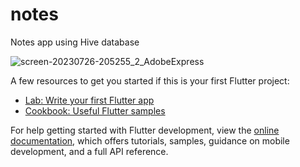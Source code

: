 # notes
Notes app using Hive database

![screen-20230726-205255_2_AdobeExpress](https://github.com/mayanksharma9/Notes-App/assets/87018443/64706d26-a865-4856-9c07-5466daa9cc8e)


A few resources to get you started if this is your first Flutter project:

- [Lab: Write your first Flutter app](https://docs.flutter.dev/get-started/codelab)
- [Cookbook: Useful Flutter samples](https://docs.flutter.dev/cookbook)

For help getting started with Flutter development, view the
[online documentation](https://docs.flutter.dev/), which offers tutorials,
samples, guidance on mobile development, and a full API reference.

